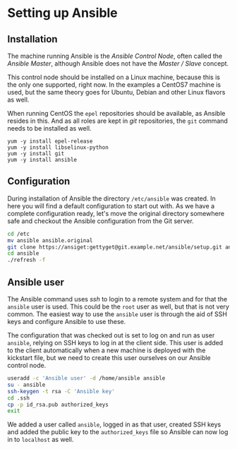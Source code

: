 # Setting up Ansible

## Installation

The machine running Ansible is the _Ansible Control Node_, often called
the _Ansible Master_, although Ansible does not have the _Master
/ Slave_ concept.

This control node should be installed on a Linux machine, because this is the
only one supported, right now. In the examples a CentOS7 machine is used, but
the same theory goes for Ubuntu, Debian and other Linux flavors as well.

When running CentOS the `epel` repositories should be available, as Ansible
resides in this. And as all roles are kept in _git_ repositories, the `git`
command needs to be installed as well.

```.none
yum -y install epel-release
yum -y install libselinux-python
yum -y install git
yum -y install ansible
```

## Configuration

During installation of Ansible the directory `/etc/ansible` was created.
In here you will find a default configuration to start out with. As we
have a complete configuration ready, let's move the original directory
somewhere safe and checkout the Ansible configuration from the Git
server.

```bash
cd /etc
mv ansible ansible.original
git clone https://ansiget:gettyget@git.example.net/ansible/setup.git ansible
cd ansible
./refresh -f
```

## Ansible user

The Ansible command uses _ssh_ to login to a remote system and for that
the `ansible` user is used. This could be the `root` user as well, but
that is not very common. The easiest way to use the `ansible` user is
through the aid of SSH keys and configure Ansible to use these.

The configuration that was checked out is set to log on and run as user
`ansible`, relying on SSH keys to log in at the client side. This user
is added to the client automatically when a new machine is deployed with
the kickstart file, but we need to create this user ourselves on our
Ansible control node.

```bash
useradd -c 'Ansible user' -d /home/ansible ansible
su - ansible
ssh-keygen -t rsa -C 'Ansible key'
cd .ssh
cp -p id_rsa.pub authorized_keys
exit
```

We added a user called `ansible`, logged in as that user, created SSH
keys and added the public key to the `authorized_keys` file so Ansible
can now log in to `localhost` as well.
